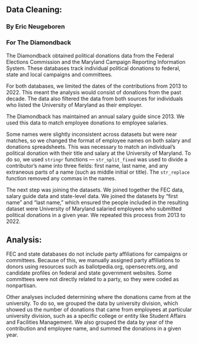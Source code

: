 ## Data Cleaning:
### By Eric Neugeboren
### For The Diamondback

The Diamondback obtained political donations data from the Federal Elections Commission and the Maryland Campaign Reporting Information System. These databases track individual political donations to federal, state and local campaigns and committees.

For both databases, we limited the dates of the contributions from 2013 to 2022. This meant the analysis would consist of donations from the past decade. The data also filtered the data from both sources for individuals who listed the University of Maryland as their employer.

The Diamondback has maintained an annual salary guide since 2013. We used this data to match employee donations to employee salaries.

Some names were slightly inconsistent across datasets but were near matches, so we changed the format of employee names on both salary and donations spreadsheets. This was necessary to match an individual’s political donation with their title and salary at the University of Maryland. To do so, we used `stringr` functions — `str_split_fixed` was used to divide a contributor’s name into three fields: first name, last name, and any extraneous parts of a name (such as middle initial or title). The `str_replace` function removed any commas in the names.

The next step was joining the datasets. We joined together the FEC data, salary guide data and  state-level data. We joined the datasets by “first name” and “last name,” which ensured the people included in the resulting dataset were University of Maryland salaried employees who submitted political donations in a given year. We repeated this process from 2013 to 2022.

## Analysis: 

FEC and state databases do not include party affiliations for campaigns or committees. Because of this, we manually assigned party affiliations to donors using resources such as ballotpedia.org, opensecrets.org, and candidate profiles on federal and state government websites. Some committees were not directly related to a party, so they were coded as nonpartisan. 

Other analyses included determining where the donations came from at the university. To do so, we grouped the data by university division, which showed us the number of donations that came from employees at particular university division, such as a specific college or entity like Student Affairs and Facilities Management. We also grouped the data by year of the contribution and employee name, and summed the donations in a given year.
